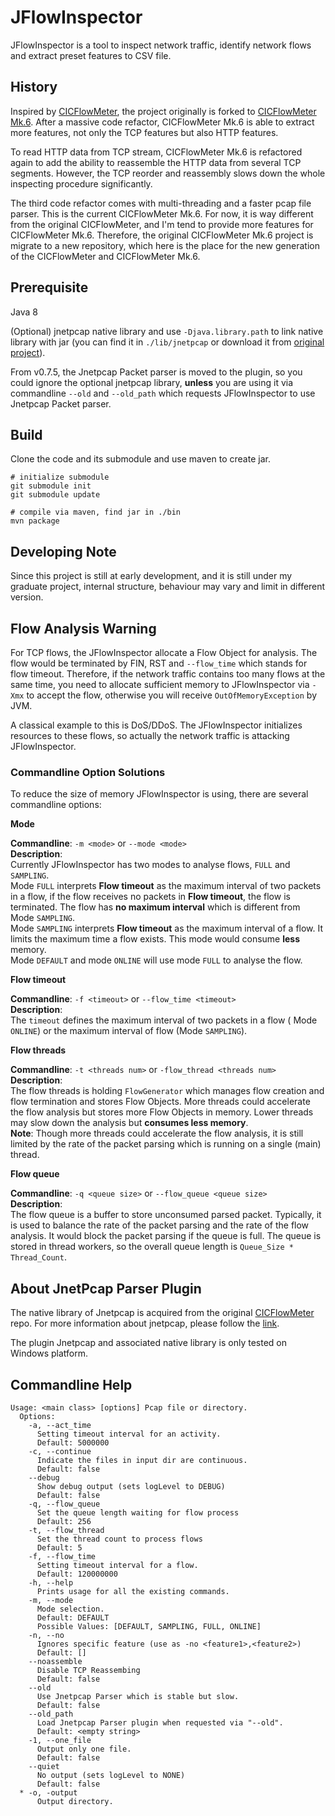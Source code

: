 # JFlowInspector
JFlowInspector is a tool to inspect network traffic, identify network flows and extract preset
features to CSV file.

## History
Inspired by [CICFlowMeter](https://github.com/ahlashkari/CICFlowMeter), the project originally
is forked to [CICFlowMeter Mk.6](https://github.com/Tomahawkd/CICFlowMeter-Mk.6). After a massive
code refactor, CICFlowMeter Mk.6 is able to extract more features, not only the TCP features
but also HTTP features.

To read HTTP data from TCP stream, CICFlowMeter Mk.6 is refactored again to add the ability to 
reassemble the HTTP data from several TCP segments. However, the TCP reorder and reassembly slows
down the whole inspecting procedure significantly.

The third code refactor comes with multi-threading and a faster pcap file parser. This is the 
current CICFlowMeter Mk.6. For now, it is way different from the original CICFlowMeter, and 
I'm tend to provide more features for CICFlowMeter Mk.6. Therefore, the original CICFlowMeter Mk.6
project is migrate to a new repository, which here is the place for the new generation of the 
CICFlowMeter and CICFlowMeter Mk.6.

## Prerequisite
Java 8

(Optional) jnetpcap native library and use `-Djava.library.path` to link native library with jar (you can find
   it in `./lib/jnetpcap` or download it from [original project](https://sourceforge.net/projects/jnetpcap/)).

From v0.7.5, the Jnetpcap Packet parser is moved to the plugin, so you could ignore 
the optional jnetpcap library, **unless** you are using it via commandline `--old`
and `--old_path` which requests JFlowInspector to use Jnetpcap Packet parser.

## Build
Clone the code and its submodule and use maven to create jar.

```shell
# initialize submodule
git submodule init
git submodule update

# compile via maven, find jar in ./bin
mvn package
```

## Developing Note
Since this project is still at early development, and it is still under my 
graduate project, internal structure, behaviour may vary and limit 
in different version.

## Flow Analysis Warning
For TCP flows, the JFlowInspector allocate a Flow Object for analysis.
The flow would be terminated by FIN, RST and `--flow_time` which stands
for flow timeout. Therefore, if the network traffic contains too many
flows at the same time, you need to allocate sufficient memory to 
JFlowInspector via `-Xmx` to accept the flow, otherwise you will 
receive `OutOfMemoryException` by JVM.

A classical example to this is DoS/DDoS. The JFlowInspector initializes
resources to these flows, so actually the network traffic is attacking
JFlowInspector.

### Commandline Option Solutions
To reduce the size of memory JFlowInspector is using, there are several
commandline options:

**Mode**

**Commandline**: `-m <mode>` or `--mode <mode>`  
**Description**:   
Currently JFlowInspector has two modes to analyse flows,
`FULL` and `SAMPLING`.   
Mode `FULL` interprets **Flow timeout** as the 
maximum interval of two packets in a flow, if the flow receives no 
packets in **Flow timeout**, the flow is terminated. The flow has **no
maximum interval** which is different from Mode `SAMPLING`.  
Mode `SAMPLING` interprets **Flow timeout** as the maximum interval 
of a flow. It limits the maximum time a flow exists. This mode would
consume **less** memory.  
Mode `DEFAULT` and mode `ONLINE` will use mode `FULL` to analyse the 
flow.


**Flow timeout**

**Commandline**: `-f <timeout>` or `--flow_time <timeout>`  
**Description**:   
The `timeout` defines the maximum interval of two packets in a flow (
Mode `ONLINE`) or the maximum interval of flow (Mode `SAMPLING`).

**Flow threads**

**Commandline**: `-t <threads num>` or `-flow_thread <threads num>`  
**Description**:   
The flow threads is holding `FlowGenerator` which manages flow creation
and flow termination and stores Flow Objects. More threads could 
accelerate the flow analysis but stores more Flow Objects in memory.
Lower threads may slow down the analysis but **consumes less memory**.  
**Note**: Though more threads could accelerate the flow analysis, 
it is still limited by the rate of the packet parsing which is running
on a single (main) thread.

**Flow queue**

**Commandline**: `-q <queue size>` or `--flow_queue <queue size>`  
**Description**:  
The flow queue is a buffer to store unconsumed parsed packet.
Typically, it is used to balance the rate of the packet parsing and 
the rate of the flow analysis. It would block the packet parsing 
if the queue is full. The queue is stored in thread workers, so 
the overall queue length is `Queue_Size * Thread_Count`.

## About JnetPcap Parser Plugin

The native library of Jnetpcap is acquired from the original 
[CICFlowMeter](https://github.com/ahlashkari/CICFlowMeter) repo.
For more information about jnetpcap, please follow the [link](https://sourceforge.net/projects/jnetpcap/).

The plugin Jnetpcap and associated native library is only tested on Windows platform.

## Commandline Help
```
Usage: <main class> [options] Pcap file or directory.
  Options:
    -a, --act_time
      Setting timeout interval for an activity.
      Default: 5000000
    -c, --continue
      Indicate the files in input dir are continuous.
      Default: false
    --debug
      Show debug output (sets logLevel to DEBUG)
      Default: false
    -q, --flow_queue
      Set the queue length waiting for flow process
      Default: 256
    -t, --flow_thread
      Set the thread count to process flows
      Default: 5
    -f, --flow_time
      Setting timeout interval for a flow.
      Default: 120000000
    -h, --help
      Prints usage for all the existing commands.
    -m, --mode
      Mode selection.
      Default: DEFAULT
      Possible Values: [DEFAULT, SAMPLING, FULL, ONLINE]
    -n, --no
      Ignores specific feature (use as -no <feature1>,<feature2>)
      Default: []
    --noassemble
      Disable TCP Reassembing
      Default: false
    --old
      Use Jnetpcap Parser which is stable but slow.
      Default: false
    --old_path
      Load Jnetpcap Parser plugin when requested via "--old".
      Default: <empty string>
    -1, --one_file
      Output only one file.
      Default: false
    --quiet
      No output (sets logLevel to NONE)
      Default: false
  * -o, -output
      Output directory.
```

